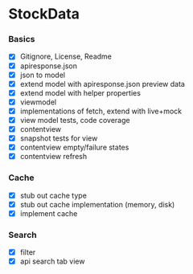 # StockData

### Basics
- [x] Gitignore, License, Readme
- [x] apiresponse.json
- [x] json to model
- [x] extend model with apiresponse.json preview data
- [x] extend model with helper properties
- [x] viewmodel
- [x] implementations of fetch, extend with live+mock
- [x] view model tests, code coverage
- [x] contentview
- [x] snapshot tests for view
- [x] contentview empty/failure states
- [x] contentview refresh

### Cache
- [x] stub out cache type
- [x] stub out cache implementation (memory, disk)
- [x] implement cache

### Search
- [x] filter
- [x] api search tab view
